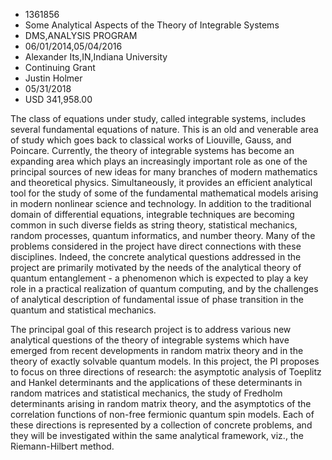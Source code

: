 
* 1361856
* Some Analytical Aspects of the Theory of Integrable Systems
* DMS,ANALYSIS PROGRAM
* 06/01/2014,05/04/2016
* Alexander Its,IN,Indiana University
* Continuing Grant
* Justin Holmer
* 05/31/2018
* USD 341,958.00

The class of equations under study, called integrable systems, includes several
fundamental equations of nature. This is an old and venerable area of study
which goes back to classical works of Liouville, Gauss, and Poincare. Currently,
the theory of integrable systems has become an expanding area which plays an
increasingly important role as one of the principal sources of new ideas for
many branches of modern mathematics and theoretical physics. Simultaneously, it
provides an efficient analytical tool for the study of some of the fundamental
mathematical models arising in modern nonlinear science and technology. In
addition to the traditional domain of differential equations, integrable
techniques are becoming common in such diverse fields as string theory,
statistical mechanics, random processes, quantum informatics, and number theory.
Many of the problems considered in the project have direct connections with
these disciplines. Indeed, the concrete analytical questions addressed in the
project are primarily motivated by the needs of the analytical theory of quantum
entanglement - a phenomenon which is expected to play a key role in a practical
realization of quantum computing, and by the challenges of analytical
description of fundamental issue of phase transition in the quantum and
statistical mechanics.



The principal goal of this research project is to address various new analytical
questions of the theory of integrable systems which have emerged from recent
developments in random matrix theory and in the theory of exactly solvable
quantum models. In this project, the PI proposes to focus on three directions of
research: the asymptotic analysis of Toeplitz and Hankel determinants and the
applications of these determinants in random matrices and statistical mechanics,
the study of Fredholm determinants arising in random matrix theory, and the
asymptotics of the correlation functions of non-free fermionic quantum spin
models. Each of these directions is represented by a collection of concrete
problems, and they will be investigated within the same analytical framework,
viz., the Riemann-Hilbert method.
